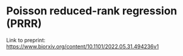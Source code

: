 # Poisson reduced-rank regression (PRRR)

Link to preprint: https://www.biorxiv.org/content/10.1101/2022.05.31.494236v1
